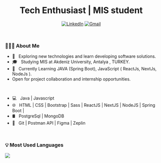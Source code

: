 <!--<img src="https://media.giphy.com/media/1yk0v6WtCinP5Ptz6G/giphy.gif" align="right" width="300" height="250"  />-->

<h1 align="center"> Tech Enthusiast | MIS student </h1>


<p align="center"> 
<a href="https://www.linkedin.com/in/elmirismayilov/"><img alt="LinkedIn" src="https://img.shields.io/badge/-Elmir_Ismayilov-blue?style=flat-square&logo=Linkedin&logoColor=white&link=https://www.linkedin.com/in/elmirismayilov/"></a>
<a href="mailto:elmirsmylv@gmail.com"><img alt="Gmail" src="https://img.shields.io/badge/-Gmail-c14438?style=flat-square&logo=Gmail&logoColor=white&link=mailto:shuklaraghav321.com"></a>
</p>


<br/>

<h3> 👨🏻‍💻 About Me </h3>

- 🤔 &nbsp; Exploring new technologies and learn developing software solutions.
- 🎓 &nbsp; Studying MIS at Akdeniz University, Antalya , TURKEY.
- 🌱 &nbsp; Currently Learning JAVA (Spring Boot), JavaScript ( ReactJs, NextJs, NodeJs ).
- Open for project collaboration and internship opportunities. 

<br/>

<!--Tech I Use

<img align="left" src="https://raw.githubusercontent.com/github/explore/80688e429a7d4ef2fca1e82350fe8e3517d3494d/topics/javascript/javascript.png" width="25" height="25">
<img align="left" src="https://raw.githubusercontent.com/github/explore/80688e429a7d4ef2fca1e82350fe8e3517d3494d/topics/react/react.png" width="25" height="25">
<img align="left" src="https://raw.githubusercontent.com/github/explore/80688e429a7d4ef2fca1e82350fe8e3517d3494d/topics/nodejs/nodejs.png" width="25" height="25">
<img align="left" src="https://raw.githubusercontent.com/github/explore/80688e429a7d4ef2fca1e82350fe8e3517d3494d/topics/express/express.png" width="25" height="25">
<img align="left" src="https://cdn.icon-icons.com/icons2/2415/PNG/512/mongodb_plain_wordmark_logo_icon_146423.png" width="25" height="25">
<img align="left" src="https://raw.githubusercontent.com/github/explore/80688e429a7d4ef2fca1e82350fe8e3517d3494d/topics/sass/sass.png" width="25" height="25">
<img align="left" src="https://thumbs.dreamstime.com/b/java-logo-vector-design-commercial-brand-trademark-118452997.jpg " width="25" height="25">

<br/>
-->

- 💻 &nbsp; Java  | Javascript
- 🌐 &nbsp; HTML | CSS  | Bootstrap | Sass | ReactJS | NextJS | NodeJS | Spring Boot |
- 🛢 &nbsp; PostgreSql | MongoDB
- 🔧 &nbsp; Git | Postman API | Figma | Zeplin

<br/>

<!--### Reach out to me


&nbsp;&nbsp;[![Gmail Badge](https://img.shields.io/badge/-Gmail-c14438?style=flat-square&logo=Gmail&logoColor=white&link=mailto:shuklaraghav321.com)](mailto:elmirsmylv@gmail.com)
[![Linkedin Badge](https://img.shields.io/badge/-Elmir_Ismayilov-blue?style=flat-square&logo=Linkedin&logoColor=white&link=https://www.linkedin.com/in/elmirismayilov/)](https://www.linkedin.com/in/elmirismayilov/)
-->


<!-- Github Stats -->
<!--
### :bulb: Github Stats

<img src="https://github-readme-stats.vercel.app/api?username=elmirsmylv&theme=dark&show_icons=true" />
-->
<!-- Most Used Languages -->

### :bulb: Most Used Languages

<img src="https://github-readme-stats.vercel.app/api/top-langs/?username=elmirsmylv&layout=compact&theme=dark&show_icons=true" />

[linkedin]: https://www.linkedin.com/in/elmirismayilov/

<!-- [linkedin] : https://www.linkedin.com/in/elmirismayilov/
[gmail]: elmirismayilov158@gmail.com -->
